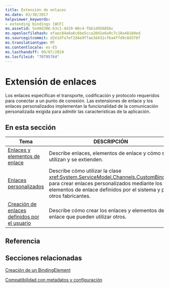 ```yaml
---
title: Extensión de enlaces
ms.date: 03/30/2017
helpviewer_keywords:
- extending bindings [WCF]
ms.assetid: 5e40d306-b3c1-4429-80c4-fbb1d956856c
ms.openlocfilehash: efaec84a6a6c6be5cca20d1e6a9c7c18a48169ed
ms.sourcegitcommit: d2e1dfa7ef2d4e9ffae3d431cf6a4ffd9c8d378f
ms.translationtype: MT
ms.contentlocale: es-ES
ms.lasthandoff: 09/07/2019
ms.locfileid: "70795764"
---
```

# <a name="extending-bindings"></a>Extensión de enlaces
Los enlaces especifican el transporte, codificación y protocolo requeridos para conectar a un punto de conexión. Las extensiones de enlace y los enlaces personalizados implementan la funcionalidad de la comunicación personalizada exigida para admitir las características de la aplicación.  
  
## <a name="in-this-section"></a>En esta sección  
  
|Tema|DESCRIPCIÓN|  
|-----------|-----------------|  
|[Enlaces y elementos de enlace](bindings-and-binding-elements.md)|Describe enlaces, elementos de enlace y cómo se utilizan y se extienden.|  
|[Enlaces personalizados](custom-bindings.md)|Describe cómo utilizar la clase <xref:System.ServiceModel.Channels.CustomBinding> para crear enlaces personalizados mediante los elementos de enlace definidos por el sistema y por otros fabricantes.|  
|[Creación de enlaces definidos por el usuario](creating-user-defined-bindings.md)|Describe cómo crear los enlaces y elementos de enlace que pueden utilizar otros.|  
  
## <a name="reference"></a>Referencia  
  
## <a name="related-sections"></a>Secciones relacionadas  
 [Creación de un BindingElement](creating-a-bindingelement.md)  
  
 [Compatibilidad con metadatos y configuración](configuration-and-metadata-support.md)

